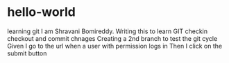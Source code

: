 # hello-world
learning git
I am Shravani Bomireddy. Writing this to learn GIT checkin checkout and commit chnages
Creating a 2nd branch to test the git cycle
Given I go to the url
when a user with permission logs in
Then I click on the submit button
